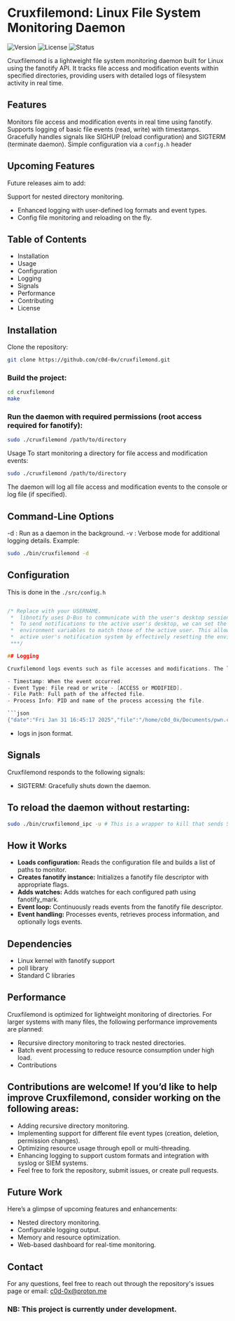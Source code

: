 # Cruxfilemond: Linux File System Monitoring Daemon
![Version](https://img.shields.io/badge/version-1.0.0-blue.svg) ![License](https://img.shields.io/badge/license-MIT-green) ![Status](https://img.shields.io/badge/status-active-brightgreen)

Cruxfilemond is a lightweight file system monitoring daemon built for Linux using the fanotify API. It tracks file access and modification events within specified directories, providing users with detailed logs of filesystem activity in real time.

## Features

Monitors file access and modification events in real time using fanotify.
Supports logging of basic file events (read, write) with timestamps.
Gracefully handles signals like SIGHUP (reload configuration) and SIGTERM (terminate daemon).
Simple configuration via a `config.h` header

## Upcoming Features

Future releases aim to add:

Support for nested directory monitoring.

- Enhanced logging with user-defined log formats and event types.
- Config file monitoring and reloading on the fly.

## Table of Contents

- Installation
- Usage
- Configuration
- Logging
- Signals
- Performance
- Contributing
- License

## Installation

Clone the repository:

```bash
git clone https://github.com/c0d-0x/cruxfilemond.git
```

### Build the project:

```bash
cd cruxfilemond
make
```

### Run the daemon with required permissions (root access required for fanotify):

```bash
sudo ./cruxfilemond /path/to/directory
```

Usage
To start monitoring a directory for file access and modification events:

```bash
sudo ./cruxfilemond /path/to/directory
```
The daemon will log all file access and modification events to the console or log file (if specified).

## Command-Line Options
-d : Run as a daemon in the background.
-v : Verbose mode for additional logging details.
Example:

```bash
sudo ./bin/cruxfilemond -d
```

## Configuration

This is done in the `./src/config.h`

```c

/* Replace with your USERNAME.
 *  libnotify uses D-Bus to communicate with the user's desktop session, which typically runs under a non-root user.
 *  To send notifications to the active user's desktop, we can set the DISPLAY and DBUS_SESSION_BUS_ADDRESS
 *  environment variables to match those of the active user. This allows the root process to interact with the
 *  active user's notification system by effectively resetting the environment to the user's session.
 ***/

## Logging

Cruxfilemond logs events such as file accesses and modifications. The log output includes:

- Timestamp: When the event occurred.
- Event Type: File read or write - [ACCESS or MODIFIED].
- File Path: Full path of the affected file.
- Process Info: PID and name of the process accessing the file.

```json
{"date":"Fri Jan 31 16:45:17 2025","file":"/home/c0d_0x/Documents/pwn.college/workspace/filemond/src/inotify.c","process":"cat","event":"FILE ACCESSED","state":"(running)","umask":"0022","username":"c0d_0x"}
```
- logs in json format.
## Signals

Cruxfilemond responds to the following signals:

- SIGTERM: Gracefully shuts down the daemon.

## To reload the daemon without restarting:

```bash
sudo ./bin/cruxfilemond_ipc -u # This is a wrapper to kill that sends SIGHUP, SIGTERM, and dumps cruxfilemond log_file
```

## How it Works

- **Loads configuration:** Reads the configuration file and builds a list of paths to monitor.
- **Creates fanotify instance:** Initializes a fanotify file descriptor with appropriate flags.
- **Adds watches:** Adds watches for each configured path using fanotify_mark.
- **Event loop:** Continuously reads events from the fanotify file descriptor.
- **Event handling:** Processes events, retrieves process information, and optionally logs events.

## Dependencies

- Linux kernel with fanotify support
- poll library
- Standard C libraries

## Performance

Cruxfilemond is optimized for lightweight monitoring of directories. For larger systems with many files, the following performance improvements are planned:

- Recursive directory monitoring to track nested directories.
- Batch event processing to reduce resource consumption under high load.
- Contributions

## Contributions are welcome! If you’d like to help improve Cruxfilemond, consider working on the following areas:

- Adding recursive directory monitoring.
- Implementing support for different file event types (creation, deletion, permission changes).
- Optimizing resource usage through epoll or multi-threading.
- Enhancing logging to support custom formats and integration with syslog or SIEM systems.
- Feel free to fork the repository, submit issues, or create pull requests.

## Future Work

Here’s a glimpse of upcoming features and enhancements:

- Nested directory monitoring.
- Configurable logging output.
- Memory and resource optimization.
- Web-based dashboard for real-time monitoring.

## Contact

For any questions, feel free to reach out through the repository's issues page or email: c0d-0x@proton.me
### NB: This project is currently under development.
